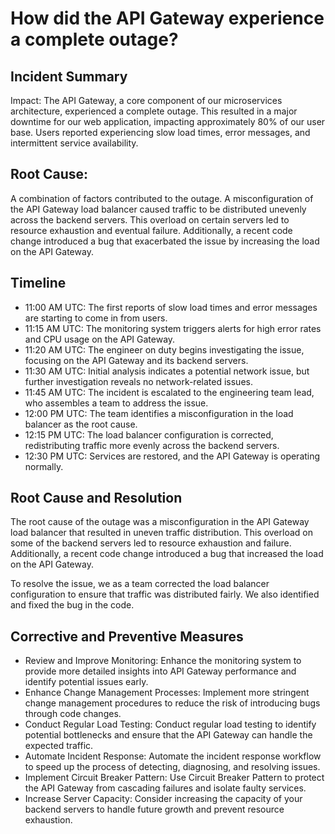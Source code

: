 <h1>How did the API Gateway experience a complete outage?</h1>
<h2>Incident Summary</h2>
<p>Impact: The API Gateway, a core component of our microservices architecture, experienced a complete outage. This resulted in a major downtime for our web application, impacting approximately 80% of our user base. Users reported experiencing slow load times, error messages, and intermittent service availability.</p>
<h2>Root Cause:</h2>
<p>A combination of factors contributed to the outage. A misconfiguration of the API Gateway load balancer caused traffic to be distributed unevenly across the backend servers. This overload on certain servers led to resource exhaustion and eventual failure. Additionally, a recent code change introduced a bug that exacerbated the issue by increasing the load on the API Gateway.</p>
<h2>Timeline</h2>
<ul>
<li>11:00 AM UTC: The first reports of slow load times and error messages are starting to come in from users.</li>
<li>11:15 AM UTC: The monitoring system triggers alerts for high error rates and CPU usage on the API Gateway.</li>
<li>11:20 AM UTC: The engineer on duty begins investigating the issue, focusing on the API Gateway and its backend servers.</li>
<li>11:30 AM UTC: Initial analysis indicates a potential network issue, but further investigation reveals no network-related issues.</li>
<li>11:45 AM UTC: The incident is escalated to the engineering team lead, who assembles a team to address the issue.</li>
<li>12:00 PM UTC: The team identifies a misconfiguration in the load balancer as the root cause.</li>
<li>12:15 PM UTC: The load balancer configuration is corrected, redistributing traffic more evenly across the backend servers.</li>
<li>12:30 PM UTC: Services are restored, and the API Gateway is operating normally.</li>
</ul>
<h2>Root Cause and Resolution</h2>
<p>The root cause of the outage was a misconfiguration in the API Gateway load balancer that resulted in uneven traffic distribution. This overload on some of the backend servers led to resource exhaustion and failure. Additionally, a recent code change introduced a bug that increased the load on the API Gateway.</p>
<p>To resolve the issue, we as a team corrected the load balancer configuration to ensure that traffic was distributed fairly. We also identified and fixed the bug in the code.</p>
<h2>Corrective and Preventive Measures</h2>
<ul>
<li>Review and Improve Monitoring: Enhance the monitoring system to provide more detailed insights into API Gateway performance and identify potential issues early.</li>
<li>Enhance Change Management Processes: Implement more stringent change management procedures to reduce the risk of introducing bugs through code changes.</li>
<li>Conduct Regular Load Testing: Conduct regular load testing to identify potential bottlenecks and ensure that the API Gateway can handle the expected traffic.</li>
<li>Automate Incident Response: Automate the incident response workflow to speed up the process of detecting, diagnosing, and resolving issues.</li>
<li>Implement Circuit Breaker Pattern: Use Circuit Breaker Pattern to protect the API Gateway from cascading failures and isolate faulty services.</li>
<li>Increase Server Capacity: Consider increasing the capacity of your backend servers to handle future growth and prevent resource exhaustion.</li>
</ul>
